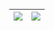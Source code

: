 | <a><img align="center" src="https://github-readme-stats.vercel.app/api?username=ProgramMonkeyquan&show_icons=true&include_all_commits=false&theme=tokyonight&count_private=true&hide_border=true"/></a> | <a><img align="center" src="https://github-readme-stats.vercel.app/api/top-langs/?username=ProgramMonkeyquan&&hide=javascript,html,css,vue&layout=compact&theme=buefy&hide_border=true" /></a> |
| ------------- | ------------- |


<!--
**ProgramMonkeyquan/ProgramMonkeyquan** is a ✨ _special_ ✨ repository because its `README.md` (this file) appears on your GitHub profile.

Here are some ideas to get you started:

- 🔭 I’m currently working on ...
- 🌱 I’m currently learning ...
- 👯 I’m looking to collaborate on ...
- 🤔 I’m looking for help with ...
- 💬 Ask me about ...
- 📫 How to reach me: ...
- 😄 Pronouns: ...
- ⚡ Fun fact: ...
-->
